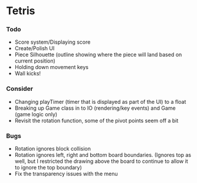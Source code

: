 # Tetris

### Todo
* Score system/Displaying score
* Create/Polish UI
* Piece Silhouette (outline showing where the piece will land based on current position)
* Holding down movement keys
* Wall kicks!

### Consider
* Changing playTimer (timer that is displayed as part of the UI) to a float
* Breaking up Game class in to IO (rendering/key events) and Game (game logic only)
* Revisit the rotation function, some of the pivot points seem off a bit

### Bugs
* Rotation ignores block collision
* Rotation ignores left, right and bottom board boundaries. (Ignores top as well, but I restricted the drawing above the board to continue to allow it to ignore the top boundary)
* Fix the transparency issues with the menu